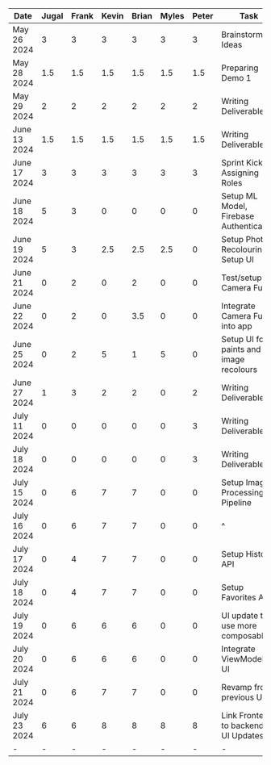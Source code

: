 | Date         | Jugal | Frank | Kevin | Brian | Myles | Peter | Task                                    |
|--------------|-------|-------|-------|-------|-------|-------|-----------------------------------------|
| May 26 2024  | 3     | 3     | 3     | 3     | 3     | 3     | Brainstorming Ideas                     |
| May 28 2024  | 1.5   | 1.5   | 1.5   | 1.5   | 1.5   | 1.5   | Preparing Demo 1                        |
| May 29 2024  | 2     | 2     | 2     | 2     | 2     | 2     | Writing Deliverable 1                   |
| June 13 2024 | 1.5   | 1.5   | 1.5   | 1.5   | 1.5   | 1.5   | Writing Deliverable 2                   |
| June 17 2024 | 3     | 3     | 3     | 3     | 3     | 3     | Sprint Kickoff, Assigning Roles         |
| June 18 2024 | 5     | 3     | 0     | 0     | 0     | 0     | Setup ML Model, Firebase Authentication |
| June 19 2024 | 5     | 3     | 2.5   | 2.5   | 2.5   | 0     | Setup Photo Recolouring, Setup UI       |
| June 21 2024 | 0     | 2     | 0     | 2     | 0     | 0     | Test/setup Camera Func.                 |
| June 22 2024 | 0     | 2     | 0     | 3.5   | 0     | 0     | Integrate Camera Func. into app         |
| June 25 2024 | 0     | 2     | 5     | 1     | 5     | 0     | Setup UI for paints and image recolours |
| June 27 2024 | 1     | 3     | 2     | 2     | 0     | 2     | Writing Deliverable 3                   |
| July 11 2024 | 0     | 0     | 0     | 0     | 0     | 3     | Writing Deliverable 4                   |
| July 18 2024 | 0     | 0     | 0     | 0     | 0     | 3     | Writing Deliverable 5                   |
| July 15 2024 | 0     | 6     | 7     | 7     | 0     | 0     | Setup Image Processing Pipeline         |
| July 16 2024 | 0     | 6     | 7     | 7     | 0     | 0     | ^                                       |
| July 17 2024 | 0     | 4     | 7     | 7     | 0     | 0     | Setup History API                       |
| July 18 2024 | 0     | 4     | 7     | 7     | 0     | 0     | Setup Favorites API                     |
| July 19 2024 | 0     | 6     | 6     | 6     | 0     | 0     | UI update to use more composables       |
| July 20 2024 | 0     | 6     | 6     | 6     | 0     | 0     | Integrate ViewModel to UI               |
| July 21 2024 | 0     | 6     | 7     | 7     | 0     | 0     | Revamp from previous UI                 |
| July 23 2024 | 6     | 6     | 8     | 8     | 8     | 8     | Link Frontend to backend & UI Updates   |
| -            | -     | -     | -     | -     | -     | -     | -                                       |
